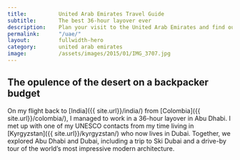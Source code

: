 ```yaml
---
title: 			United Arab Emirates Travel Guide
subtitle: 		The best 36-hour layover ever
description: 	Plan your visit to the United Arab Emirates and find out where to go and what to do in the UAE. Read about itineraries, activities, places to stay and travel essentials.
permalink: 		"/uae/"
layout: 		fullwidth-hero
category: 		united arab emirates
image: 			/assets/images/2015/01/IMG_3707.jpg
---
```


## The opulence of the desert on a backpacker budget

On my flight back to [India]({{ site.url}}/india/) from [Colombia]({{ site.url}}/colombia/), I managed to work in a 36-hour layover in Abu Dhabi. I met up with one of my UNESCO contacts from my time living in [Kyrgyzstan]({{ site.url}}/kyrgyzstan/) who now lives in Dubai. Together, we explored Abu Dhabi and Dubai, including a trip to Ski Dubai and a drive-by tour of the world’s most impressive modern architecture.